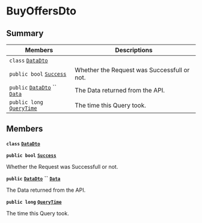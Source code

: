 # BuyOffersDto

## Summary

| Members                                                                                                                                                                                                                                                           | Descriptions                                |
| ----------------------------------------------------------------------------------------------------------------------------------------------------------------------------------------------------------------------------------------------------------------- | ------------------------------------------- |
| `class` [`DataDto`](AtomicMarketApiClient--BuyOffers--BuyOffersDto--DataDto.md)                                                                                                                                                                                   |                                             |
| `public bool` [`Success`](AtomicMarketApiClient--BuyOffers--BuyOffersDto.md#class\_atomic\_market\_api\_client\_1\_1\_buy\_offers\_1\_1\_buy\_offers\_dto\_1a506fb037fbb6bfe8f254c021a2c3cfac)                                                                    | Whether the Request was Successfull or not. |
| `public` [`DataDto`](AtomicMarketApiClient--BuyOffers--BuyOffersDto--DataDto.md) `` [`Data`](AtomicMarketApiClient--BuyOffers--BuyOffersDto.md#class\_atomic\_market\_api\_client\_1\_1\_buy\_offers\_1\_1\_buy\_offers\_dto\_1a6ed89521b3da4f30d2ab82c36d0afd13) | The Data returned from the API.             |
| `public long` [`QueryTime`](AtomicMarketApiClient--BuyOffers--BuyOffersDto.md#class\_atomic\_market\_api\_client\_1\_1\_buy\_offers\_1\_1\_buy\_offers\_dto\_1a6cc7a06930fbe1e28eb7eed2599015c9)                                                                  | The time this Query took.                   |

## Members

**`class`** [**`DataDto`**](AtomicMarketApiClient--BuyOffers--BuyOffersDto--DataDto.md)

**`public bool`** [**`Success`**](AtomicMarketApiClient--BuyOffers--BuyOffersDto.md#class\_atomic\_market\_api\_client\_1\_1\_buy\_offers\_1\_1\_buy\_offers\_dto\_1a506fb037fbb6bfe8f254c021a2c3cfac)

Whether the Request was Successfull or not.

**`public`** [**`DataDto`**](AtomicMarketApiClient--BuyOffers--BuyOffersDto--DataDto.md) **``** [**`Data`**](AtomicMarketApiClient--BuyOffers--BuyOffersDto.md#class\_atomic\_market\_api\_client\_1\_1\_buy\_offers\_1\_1\_buy\_offers\_dto\_1a6ed89521b3da4f30d2ab82c36d0afd13)

The Data returned from the API.

**`public long`** [**`QueryTime`**](AtomicMarketApiClient--BuyOffers--BuyOffersDto.md#class\_atomic\_market\_api\_client\_1\_1\_buy\_offers\_1\_1\_buy\_offers\_dto\_1a6cc7a06930fbe1e28eb7eed2599015c9)

The time this Query took.
